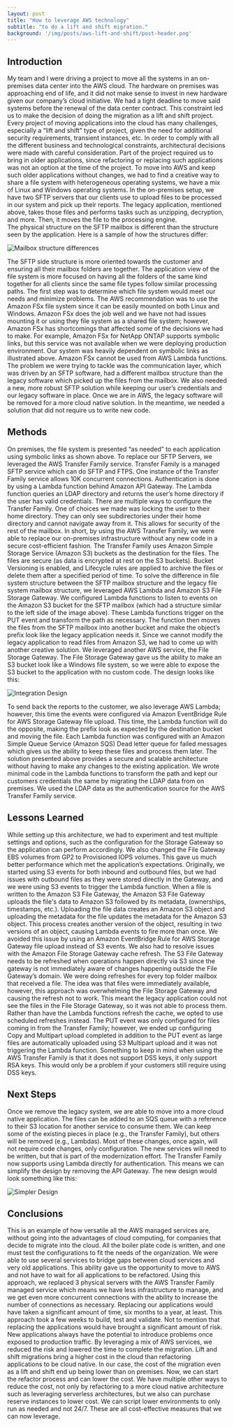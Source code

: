 ```yaml
---
layout: post
title: "How to leverage AWS technology"
subtitle: "to do a lift and shift migration."
background: '/img/posts/aws-lift-and-shift/post-header.png'
---
```


## Introduction

My team and I were driving a project to move all the systems in an on-premises data center into the AWS cloud.  The hardware on premises was approaching end of life, and it did not make sense to invest in new hardware given our company’s cloud initiative.  We had a tight deadline to move said systems before the renewal of the data center contract.  This constraint led us to make the decision of doing the migration as a lift and shift project.
Every project of moving applications into the cloud has many challenges, especially a “lift and 
shift” type of project, given the need for additional security requirements, transient instances, etc.  In order to comply with all the different business and technological constraints, architectural decisions were made with careful consideration.  Part of the project required us to bring in older applications, since refactoring or replacing such applications was not an option at the time of the project.
To move into AWS and keep such older applications without changes, we had to find a creative way to share a file system with heterogeneous operating systems, we have a mix of Linux and Windows operating systems.
In the on-premises setup, we have two SFTP servers that our clients use to upload files to be processed in our system and pick up their reports.  The legacy application, mentioned above, takes those files and performs tasks such as unzipping, decryption, and more.  Then, it moves the file to the processing engine.  
The physical structure on the SFTP mailbox is different than the structure seen by the application.  Here is a sample of how the structures differ:

 ![Mailbox structure differences](/img/posts/aws-lift-and-shift/mailbox-layout.png)

The SFTP side structure is more oriented towards the customer and ensuring all their mailbox folders are together.  The application view of the file system is more focused on having all the folders of the same kind together for all clients since the same file types follow similar processing paths.
The first step was to determine which file system would meet our needs and minimize problems.  The AWS recommendation was to use the Amazon FSx file system since it can be easily mounted on both Linux and Windows.  Amazon FSx does the job well and we have not had issues mounting it or using they file system as a shared file system; however, Amazon FSx has shortcomings that affected some of the decisions we had to make.  For example, Amazon FSx for NetApp ONTAP supports symbolic links, but this service was not available when we were deploying production environment.  Our system was heavily dependent on symbolic links as illustrated above.  Amazon FSx cannot be used from AWS Lambda functions.
The problem we were trying to tackle was the communication layer, which was driven by an SFTP software, had a different mailbox structure than the legacy software which picked up the files from the mailbox.  We also needed a new, more robust SFTP solution while keeping our user’s credentials and our legacy software in place.  Once we are in AWS, the legacy software will be removed for a more cloud native solution.  In the meantime, we needed a solution that did not require us to write new code.

## Methods

On premises, the file system is presented “as needed” to each application using symbolic links as shown above.  To replace our SFTP Servers, we leveraged the AWS Transfer Family service.  Transfer Family is a managed SFTP service which can do SFTP and FTPS.  One instance of the Transfer Family service allows 10K concurrent connections.  Authentication is done by using a Lambda function behind Amazon API Gateway.  The Lambda function queries an LDAP directory and returns the user’s home directory if the user has valid credentials.  There are multiple ways to configure the Transfer Family.  One of choices we made was locking the user to their home directory.  They can only see subdirectories under their home directory and cannot navigate away from it.  This allows for security of the rest of the mailbox.  In short, by using the AWS Transfer Family, we were able to replace our on-premises infrastructure without any new code in a secure cost-efficient fashion.  The Transfer Family uses Amazon Simple Storage Service (Amazon S3) buckets as the destination for the files.  The files are secure (as data is encrypted at rest on the S3 buckets).  Bucket Versioning is enabled, and Lifecycle rules are applied to archive the files or delete them after a specified period of time.
To solve the difference in file system structure between the SFTP mailbox structure and the legacy file system mailbox structure, we leveraged AWS Lambda and Amazon S3 File Storage Gateway.  We configured Lambda functions to listen to events on the Amazon S3 bucket for the SFTP mailbox (which had a structure similar to the left side of the image above).  These Lambda functions trigger on the PUT event and transform the path as necessary.  The function then moves the files from the SFTP mailbox into another bucket and make the object’s prefix look like the legacy application needs it.
Since we cannot modify the legacy application to read files from Amazon S3, we had to come up with another creative solution.  We leveraged another AWS service, the File Storage Gateway.  The File Storage Gateway gave us the ability to make an S3 bucket look like a Windows file system, so we were able to expose the S3 bucket to the application with no custom code.
The design looks like this: 

 ![Integration Design](/img/posts/aws-lift-and-shift/legacy-design.png)

To send back the reports to the customer, we also leverage AWS Lambda; however, this time the events were configured via Amazon EventBridge Rule for AWS Storage Gateway file upload.  This time, the Lambda function will do the opposite, making the prefix look as expected by the destination bucket and moving the file.
Each Lambda function was configured with an Amazon Simple Queue Service (Amazon SQS) Dead letter queue for failed messages which gives us the ability to keep these files and process them later.
The solution presented above provides a secure and scalable architecture without having to make any changes to the existing application.  We wrote minimal code in the Lambda functions to transform the path and kept our customers credentials the same by migrating the LDAP data from on premises.  We used the LDAP data as the authentication source for the AWS Transfer Family service.

## Lessons Learned

While setting up this architecture, we had to experiment and test multiple settings and options, such as the configuration for the Storage Gateway so the application can perform accordingly.  We also changed the File Gateway EBS volumes from GP2 to Provisioned IOPS volumes.  This gave us much better performance which met the application’s expectations.
Originally, we started using S3 events for both inbound and outbound files, but we had issues with outbound files as they were stored directly in the Gateway, and we were using S3 events to trigger the Lambda function.  When a file is written to the Amazon S3 File Gateway, the Amazon S3 File Gateway uploads the file's data to Amazon S3 followed by its metadata, (ownerships, timestamps, etc.).  Uploading the file data creates an Amazon S3 object and uploading the metadata for the file updates the metadata for the Amazon S3 object.  This process creates another version of the object, resulting in two versions of an object, causing Lambda events to fire more than once.  We avoided this issue by using an Amazon EventBridge Rule for AWS Storage Gateway file upload instead of S3 events.
We also had to resolve issues with the Amazon File Storage Gateway cache refresh.  The S3 File Gateway needs to be refreshed when operations happen directly via S3 since the gateway is not immediately aware of changes happening outside the File Gateway’s domain.  We were doing refreshes for every top folder mailbox that received a file.  The idea was that files were immediately available, however, this approach was overwhelming the File Storage Gateway and causing the refresh not to work.  This meant the legacy application could not see the files in the File Storage Gateway, so it was not able to process them.  Rather than have the Lambda functions refresh the cache, we opted to use scheduled refreshes instead.
The PUT event was only configured for files coming in from the Transfer Family; however, we ended up configuring Copy and Multipart upload completed in addition to the PUT event as large files are automatically uploaded using S3 Multipart upload and it was not triggering the Lambda function.
Something to keep in mind when using the AWS Transfer Family is that it does not support DSS keys, it only support RSA keys.  This would only be a problem if your customers still require using DSS keys.

## Next Steps

Once we remove the legacy system, we are able to move into a more cloud native application.  The files can be added to an SQS queue with a reference to their S3 location for another service to consume them.  We can keep some of the existing pieces in place (e.g., the Transfer Family), but others will be removed (e.g., Lambdas).  Most of these changes, once again, will not require code changes, only configuration.  The new services will need to be written, but that is part of the modernization effort.  The Transfer Family now supports using Lambda directly for authentication.  This means we can simplify the design by removing the API Gateway.  The new design would look something like this:

 ![Simpler Design](/img/posts/aws-lift-and-shift/simpler-design.png)
 
## Conclusions

This is an example of how versatile all the AWS managed services are, without going into the advantages of cloud computing, for companies that decide to migrate into the cloud.  All the boiler plate code is written, and one must test the configurations to fit the needs of the organization.  We were able to use several services to bridge gaps between cloud services and very old applications.  This ability gave us the opportunity to move to AWS and not have to wait for all applications to be refactored.
Using this approach, we replaced 3 physical servers with the AWS Transfer Family managed service which means we have less infrastructure to manage, and we get even more concurrent connections with the ability to increase the number of connections as necessary.
Replacing our applications would have taken a significant amount of time, six months to a year, at least.  This approach took a few weeks to build, test and validate.  Not to mention that replacing the applications would have brought a significant amount of risk.  New applications always have the potential to introduce problems once exposed to production traffic.  By leveraging a mix of AWS services, we reduced the risk and lowered the time to complete the migration.
Lift and shift migrations bring a higher cost in the cloud than refactoring applications to be cloud native.  In our case, the cost of the migration even as a lift and shift end up being lower than on premises.  Now, we can start the refactor process and can lower the cost.  We have multiple other ways to reduce the cost, not only by refactoring to a more cloud native architecture such as leveraging serverless architectures, but we also can purchase reserve instances to lower cost.  We can script lower environments to only run as needed and not 24/7.  These are all cost-effective measures that we can now leverage.
